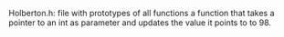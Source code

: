 Holberton.h: file with prototypes of all functions
a function that takes a pointer to an int as parameter and updates the value it points to to 98.